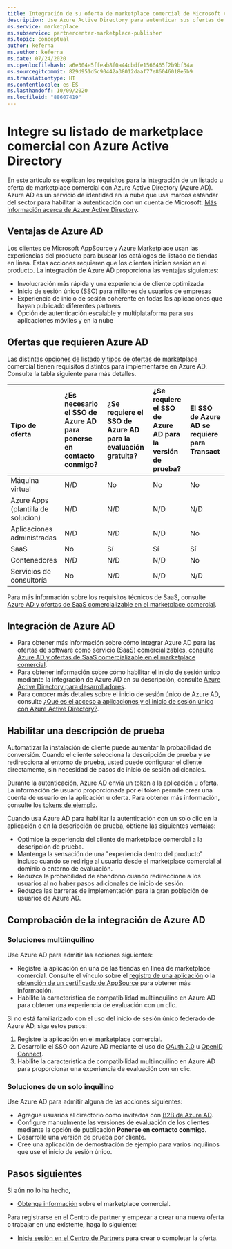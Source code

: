 ```yaml
---
title: Integración de su oferta de marketplace comercial de Microsoft con Azure Active Directory
description: Use Azure Active Directory para autenticar sus ofertas de Microsoft AppSource y Azure Marketplace.
ms.service: marketplace
ms.subservice: partnercenter-marketplace-publisher
ms.topic: conceptual
author: keferna
ms.author: keferna
ms.date: 07/24/2020
ms.openlocfilehash: a6e304e5ffeab8f0a44cbdfe1566465f2b9bf34a
ms.sourcegitcommit: 829d951d5c90442a38012daaf77e86046018e5b9
ms.translationtype: HT
ms.contentlocale: es-ES
ms.lasthandoff: 10/09/2020
ms.locfileid: "88607419"
---
```

# <a name="integrate-your-commercial-marketplace-listing-with-azure-active-directory"></a>Integre su listado de marketplace comercial con Azure Active Directory

 En este artículo se explican los requisitos para la integración de un listado u oferta de marketplace comercial con Azure Active Directory (Azure AD). Azure AD es un servicio de identidad en la nube que usa marcos estándar del sector para habilitar la autenticación con un cuenta de Microsoft. [Más información acerca de Azure Active Directory](https://azure.microsoft.com/services/active-directory).

## <a name="azure-ad-benefits"></a>Ventajas de Azure AD

Los clientes de Microsoft AppSource y Azure Marketplace usan las experiencias del producto para buscar los catálogos de listado de tiendas en línea. Estas acciones requieren que los clientes inicien sesión en el producto. La integración de Azure AD proporciona las ventajas siguientes:

- Involucración más rápida y una experiencia de cliente optimizada
- Inicio de sesión único (SSO) para millones de usuarios de empresas
- Experiencia de inicio de sesión coherente en todas las aplicaciones que hayan publicado diferentes partners
- Opción de autenticación escalable y multiplataforma para sus aplicaciones móviles y en la nube

## <a name="offers-that-require-azure-ad"></a>Ofertas que requieren Azure AD

Las distintas [opciones de listado y tipos de ofertas](determine-your-listing-type.md) de marketplace comercial tienen requisitos distintos para implementarse en Azure AD. Consulte la tabla siguiente para más detalles.

| Tipo de oferta    | ¿Es necesario el SSO de Azure AD para ponerse en contacto conmigo?  | ¿Se requiere el SSO de Azure AD para la evaluación gratuita? | ¿Se requiere el SSO de Azure AD para la versión de prueba?  | El SSO de Azure AD se requiere para Transact |
| :------------------- | :-------------------|:-------------------|:-------------------|:-------------------|
| Máquina virtual | N/D | No | No | No |
| Azure Apps (plantilla de solución)  | N/D | N/D | N/D | N/D |
| Aplicaciones administradas  | N/D | N/D | N/D | No |
| SaaS  | No | Sí | Sí | Sí |
| Contenedores  | N/D | N/D | N/D | No |
| Servicios de consultoría  | No | N/D | N/D | N/D |

Para más información sobre los requisitos técnicos de SaaS, consulte [Azure AD y ofertas de SaaS comercializable en el marketplace comercial](./azure-ad-saas.md).

## <a name="azure-ad-integration"></a>Integración de Azure AD

- Para obtener más información sobre cómo integrar Azure AD para las ofertas de software como servicio (SaaS) comercializables, consulte [Azure AD y ofertas de SaaS comercializable en el marketplace comercial](./azure-ad-saas.md).
- Para obtener información sobre cómo habilitar el inicio de sesión único mediante la integración de Azure AD en su descripción, consulte [Azure Active Directory para desarrolladores](../active-directory/develop/index.yml).
- Para conocer más detalles sobre el inicio de sesión único de Azure AD, consulte [¿Qué es el acceso a aplicaciones y el inicio de sesión único con Azure Active Directory?](../active-directory/manage-apps/what-is-single-sign-on.md).

## <a name="enable-a-trial-listing"></a>Habilitar una descripción de prueba

Automatizar la instalación de cliente puede aumentar la probabilidad de conversión. Cuando el cliente selecciona la descripción de prueba y se redirecciona al entorno de prueba, usted puede configurar el cliente directamente, sin necesidad de pasos de inicio de sesión adicionales.

Durante la autenticación, Azure AD envía un token a la aplicación u oferta. La información de usuario proporcionada por el token permite crear una cuenta de usuario en la aplicación u oferta. Para obtener más información, consulte los [tokens de ejemplo](../active-directory/develop/id-tokens.md).

Cuando usa Azure AD para habilitar la autenticación con un solo clic en la aplicación o en la descripción de prueba, obtiene las siguientes ventajas:

- Optimice la experiencia del cliente de marketplace comercial a la descripción de prueba.
- Mantenga la sensación de una "experiencia dentro del producto" incluso cuando se redirige al usuario desde el marketplace comercial al dominio o entorno de evaluación.
- Reduzca la probabilidad de abandono cuando redireccione a los usuarios al no haber pasos adicionales de inicio de sesión.
- Reduzca las barreras de implementación para la gran población de usuarios de Azure AD.

## <a name="verify-azure-ad-integration"></a>Comprobación de la integración de Azure AD

### <a name="multitenant-solutions"></a>Soluciones multiinquilino

Use Azure AD para admitir las acciones siguientes:

- Registre la aplicación en una de las tiendas en línea de marketplace comercial. Consulte el vínculo sobre el [registro de una aplicación](../active-directory/develop/quickstart-register-app.md) o la [obtención de un certificado de AppSource](../active-directory/azuread-dev/howto-get-appsource-certified.md) para obtener más información.
- Habilite la característica de compatibilidad multiinquilino en Azure AD para obtener una experiencia de evaluación con un clic.

Si no está familiarizado con el uso del inicio de sesión único federado de Azure AD, siga estos pasos:

1. Registre la aplicación en el marketplace comercial.
1. Desarrolle el SSO con Azure AD mediante el uso de [OAuth 2.0](../active-directory/azuread-dev/v1-protocols-oauth-code.md) u [OpenID Connect](../active-directory/azuread-dev/v1-protocols-openid-connect-code.md).
1. Habilite la característica de compatibilidad multiinquilino en Azure AD para proporcionar una experiencia de evaluación con un clic.

### <a name="single-tenant-solutions"></a>Soluciones de un solo inquilino

Use Azure AD para admitir alguna de las acciones siguientes:

- Agregue usuarios al directorio como invitados con [B2B de Azure AD](../active-directory/b2b/what-is-b2b.md).
- Configure manualmente las versiones de evaluación de los clientes mediante la opción de publicación **Ponerse en contacto conmigo**.
- Desarrolle una versión de prueba por cliente.
- Cree una aplicación de demostración de ejemplo para varios inquilinos que use el inicio de sesión único.

## <a name="next-steps"></a>Pasos siguientes

Si aún no lo ha hecho, 

- [Obtenga información](https://azuremarketplace.microsoft.com/sell) sobre el marketplace comercial.

Para registrarse en el Centro de partner y empezar a crear una nueva oferta o trabajar en una existente, haga lo siguiente:

- [Inicie sesión en el Centro de Partners](https://partner.microsoft.com/dashboard/account/v3/enrollment/introduction/partnership) para crear o completar la oferta.
